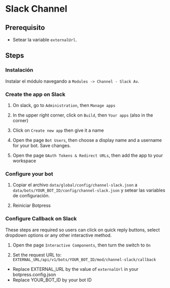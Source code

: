 # Slack Channel

## Prerequisito

- Setear la variable `externalUrl`.

## Steps

### Instalación
Instalar el módulo navegando a `Modules -> Channel - Slack Av`.

### Create the app on Slack

1. On slack, go to `Administration`, then `Manage apps`

2. In the upper right corner, click on `Build`, then `Your apps` (also in the corner)

3. Click on `Create new app` then give it a name

4. Open the page `Bot Users`, then choose a display name and a username for your bot. Save changes.

5. Open the page `OAuth Tokens & Redirect URLs`, then add the app to your workspace

### Configure your bot

1. Copiar el archivo `data/global/config/channel-slack.json` a `data/bots/YOUR_BOT_ID/config/channel-slack.json` y setear las variables de configuración.

2. Reiniciar Botpress

### Configure Callback on Slack

These steps are required so users can click on quick reply buttons, select dropdown options or any other interactive method.

1. Open the page `Interactive Components`, then turn the switch to `On`

2. Set the request URL to: `EXTERNAL_URL/api/v1/bots/YOUR_BOT_ID/mod/channel-slack/callback`

- Replace EXTERNAL_URL by the value of `externalUrl` in your botpress.config.json
- Replace YOUR_BOT_ID by your bot ID
